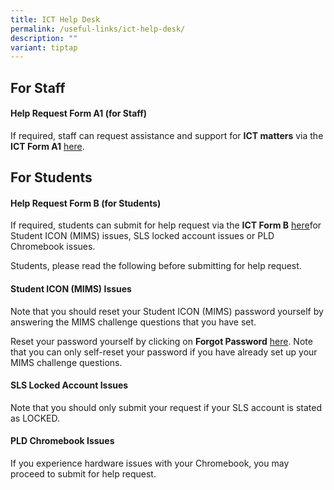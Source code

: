 ```yaml
---
title: ICT Help Desk
permalink: /useful-links/ict-help-desk/
description: ""
variant: tiptap
---
```

<h2>For Staff</h2>
<h4><strong>Help Request Form A1 (for Staff)</strong></h4>
<p>If required, staff can request assistance and support for <strong>ICT matters</strong> via
the <strong>ICT Form A1</strong>  <a href="https://forms.moe.edu.sg/forms/Jb1xwv" rel="noopener noreferrer nofollow" target="_blank">here</a>.</p>
<h2>For Students</h2>
<h4><strong>Help Request Form B (for Students)</strong></h4>
<p>If required, students can submit for help request via the <strong>ICT Form B</strong> 
<a href="https://forms.moe.edu.sg/forms/JAnG8o" rel="noopener nofollow" target="_blank">here</a>for Student ICON (MIMS) issues, SLS locked account issues or PLD
Chromebook issues.</p>
<p>Students, please read the following before submitting for help request.</p>
<h4><strong>Student ICON (MIMS) Issues</strong></h4>
<p>Note that you should reset your Student ICON (MIMS) password yourself
by answering the MIMS challenge questions that you have set.</p>
<p>Reset your password yourself by clicking on <strong>Forgot Password</strong> 
<a href="https://idp.mims.moe.gov.sg/nidp//app/login" rel="noopener noreferrer nofollow" target="_blank">here</a>. Note that you can only self-reset your password if you have
already set up your MIMS challenge questions.</p>
<h4><strong>SLS Locked Account Issues</strong></h4>
<p>Note that you should only submit your request if your SLS account is stated
as LOCKED.</p>
<h4><strong>PLD Chromebook Issues</strong></h4>
<p>If you experience hardware issues with your Chromebook, you may proceed
to submit for help request.</p>
<p></p>